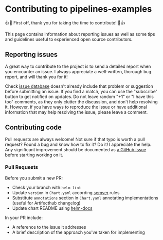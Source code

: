 # Contributing to pipelines-examples

:+1::tada: First off, thank you for taking the time to contribute! :tada::+1:

This page contains information about reporting issues as well as some tips and guidelines useful to experienced open source contributors.

## Reporting issues
A great way to contribute to the project is to send a detailed report when you encounter an issue. I always appreciate a well-written, thorough bug report, and will thank you for it!

Check [issue database](https://github.com/valeriano-manassero/helm-charts/issues) doesn't already include that problem or suggestion before submitting an issue. If you find a match, you can use the "subscribe" button to get notified on updates. Do not leave random "+1" or "I have this too" comments, as they only clutter the discussion, and don't help resolving it. However, if you have ways to reproduce the issue or have additional information that may help resolving the issue, please leave a comment.

## Contributing code
Pull requests are always welcome! Not sure if that typo is worth a pull request? Found a bug and know how to fix it? Do it! I appreciate the help. Any significant improvement should be documented as [a GitHub issue](https://github.com/valeriano-manassero/helm-charts/issues) before starting working on it.

### Pull Requests

Before you submit a new PR:

* Check your branch with `helm lint`
* Update `version` in `Chart.yaml` according [semver](https://semver.org/) rules
* Substitute `annotations` section in `Chart.yaml` annotating implementations (useful for Artifecthub changelog)
* Update chart README using [helm-docs](https://github.com/norwoodj/helm-docs)

In your PR include:

* A reference to the issue it addresses
* A brief description of the approach you've taken for implementing
